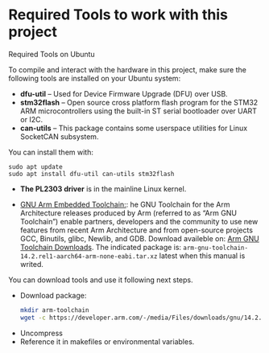 # Required Tools to work with this project
Required Tools on Ubuntu

To compile and interact with the hardware in this project, make sure the following tools are installed on your Ubuntu system:

- **dfu-util** – Used for Device Firmware Upgrade (DFU) over USB.
- **stm32flash** – Open source cross platform flash program for the STM32 ARM microcontrollers using the built-in ST serial bootloader over UART or I2C.
- **can-utils** – This package contains some userspace utilities for Linux SocketCAN subsystem. 
  
You can install them with:
```
sudo apt update
sudo apt install dfu-util can-utils stm32flash
```
- **The PL2303 driver** is in the mainline Linux kernel.
  
- [GNU Arm Embedded Toolchain:](https://developer.arm.com/downloads/-/arm-gnu-toolchain-downloads): he GNU Toolchain for the Arm Architecture releases produced by Arm (referred to as “Arm GNU Toolchain”) enable partners, developers and the community to use new features from recent Arm Architecture and from open-source projects GCC, Binutils, glibc, Newlib, and GDB. Download availeble on: [Arm GNU Toolchain Downloads](https://developer.arm.com/downloads/-/arm-gnu-toolchain-downloads). The indicated package is: `arm-gnu-toolchain-14.2.rel1-aarch64-arm-none-eabi.tar.xz` latest when this manual is writed. 
  
You can download tools and use it following next steps. 
  - Download package: 
    ```bash
    mkdir arm-toolchain
    wget -c https://developer.arm.com/-/media/Files/downloads/gnu/14.2.rel1/binrel/arm-gnu-toolchain-14.2.rel1-aarch64-arm-none-eabi.tar.xz
    ```
  - Uncompress 
  - Reference it in makefiles or environmental variables.